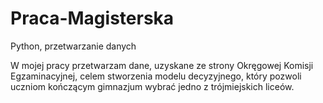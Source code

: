 # Praca-Magisterska
Python, przetwarzanie danych 

W mojej pracy przetwarzam dane, uzyskane ze strony Okręgowej Komisji Egzaminacyjnej, celem stworzenia modelu decyzyjnego, który pozwoli uczniom kończącym gimnazjum wybrać jedno z trójmiejskich liceów.
